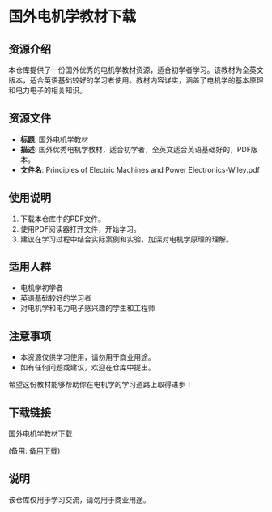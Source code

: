 # 国外电机学教材下载

## 资源介绍

本仓库提供了一份国外优秀的电机学教材资源，适合初学者学习。该教材为全英文版本，适合英语基础较好的学习者使用。教材内容详实，涵盖了电机学的基本原理和电力电子的相关知识。

## 资源文件

- **标题**: 国外电机学教材
- **描述**: 国外优秀电机学教材，适合初学者，全英文适合英语基础好的，PDF版本。
- **文件名**: Principles of Electric Machines and Power Electronics-Wiley.pdf

## 使用说明

1. 下载本仓库中的PDF文件。
2. 使用PDF阅读器打开文件，开始学习。
3. 建议在学习过程中结合实际案例和实验，加深对电机学原理的理解。

## 适用人群

- 电机学初学者
- 英语基础较好的学习者
- 对电机学和电力电子感兴趣的学生和工程师

## 注意事项

- 本资源仅供学习使用，请勿用于商业用途。
- 如有任何问题或建议，欢迎在仓库中提出。

希望这份教材能够帮助你在电机学的学习道路上取得进步！

## 下载链接
[国外电机学教材下载](https://pan.quark.cn/s/89724b9d82de) 

(备用: [备用下载](https://pan.baidu.com/s/1_BSS7er0uUnKYHfzX0WyYw?pwd=1234))

## 说明

该仓库仅用于学习交流，请勿用于商业用途。
